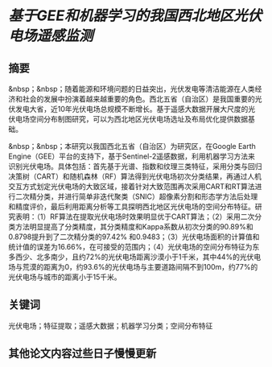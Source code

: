 # *基于GEE和机器学习的我国西北地区光伏电场遥感监测*

## 摘要

&nbsp；&nbsp；随着能源和环境问题的日益突出，光伏发电等清洁能源在人类经济和社会的发展中扮演着越来越重要的角色。西北五省（自治区）是我国重要的光伏发电大省，近10年光伏电场总规模不断增长。基于遥感大数据开展大尺度的光伏电场空间分布制图研究，可以为西北地区光伏电场选址及布局优化提供数据基础。  

&nbsp；&nbsp；本研究以我国西北五省（自治区）为研究区，在Google Earth Engine（GEE）平台的支持下，基于Sentinel-2遥感数据，利用机器学习方法来识别光伏电场。具体包括：首先基于光谱、指数和纹理三类特征，采用分类与回归决策树（CART）和随机森林（RF）算法得到光伏电场初次分类结果，再通过人机交互方式划定光伏电场的大致区域，接着针对大致范围再次采用CART和RT算法进行二次精分类，并进行简单非迭代聚类（SNIC）超像素分割和形态学方法后处理和精度评价，最后利用距离分析等工具探明西北地区光伏电场的空间分布特征。研究表明：（1）RF算法在提取光伏电场时效果明显优于CART算法；（2）采用二次分类方法明显提高了分类精度，其分类精度和Kappa系数从初次分类的90.89%和0.8798提升到了二次精分类的97.42% 和0.9483；（3）光伏电场面积的计算值和统计值的误差为16.66%，在可接受的范围内；（4）光伏电场的空间分布特征为东多西少、北多南少，且约72%的光伏电场距离沙漠小于1千米，其中44%的光伏电场与荒漠的距离为0，约93.6%的光伏电场与主要道路间隔不到100m，约77%的光伏电场与城市的距离小于15千米。

## 关键词

光伏电场；特征提取；遥感大数据；机器学习分类；空间分布特征


## 其他论文内容过些日子慢慢更新
